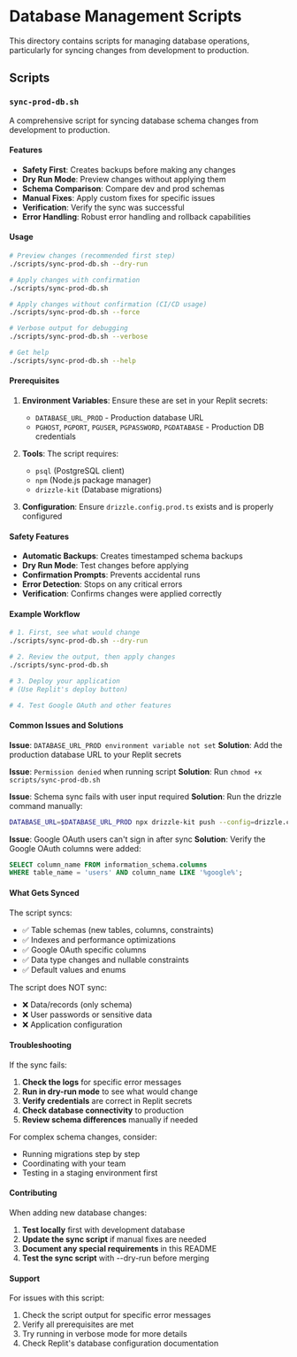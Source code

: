 # Database Management Scripts

This directory contains scripts for managing database operations, particularly for syncing changes from development to production.

## Scripts

### `sync-prod-db.sh`

A comprehensive script for syncing database schema changes from development to production.

#### Features

- **Safety First**: Creates backups before making any changes
- **Dry Run Mode**: Preview changes without applying them
- **Schema Comparison**: Compare dev and prod schemas
- **Manual Fixes**: Apply custom fixes for specific issues
- **Verification**: Verify the sync was successful
- **Error Handling**: Robust error handling and rollback capabilities

#### Usage

```bash
# Preview changes (recommended first step)
./scripts/sync-prod-db.sh --dry-run

# Apply changes with confirmation
./scripts/sync-prod-db.sh

# Apply changes without confirmation (CI/CD usage)
./scripts/sync-prod-db.sh --force

# Verbose output for debugging
./scripts/sync-prod-db.sh --verbose

# Get help
./scripts/sync-prod-db.sh --help
```

#### Prerequisites

1. **Environment Variables**: Ensure these are set in your Replit secrets:
   - `DATABASE_URL_PROD` - Production database URL
   - `PGHOST`, `PGPORT`, `PGUSER`, `PGPASSWORD`, `PGDATABASE` - Production DB credentials

2. **Tools**: The script requires:
   - `psql` (PostgreSQL client)
   - `npm` (Node.js package manager)
   - `drizzle-kit` (Database migrations)

3. **Configuration**: Ensure `drizzle.config.prod.ts` exists and is properly configured

#### Safety Features

- **Automatic Backups**: Creates timestamped schema backups
- **Dry Run Mode**: Test changes before applying
- **Confirmation Prompts**: Prevents accidental runs
- **Error Detection**: Stops on any critical errors
- **Verification**: Confirms changes were applied correctly

#### Example Workflow

```bash
# 1. First, see what would change
./scripts/sync-prod-db.sh --dry-run

# 2. Review the output, then apply changes
./scripts/sync-prod-db.sh

# 3. Deploy your application
# (Use Replit's deploy button)

# 4. Test Google OAuth and other features
```

#### Common Issues and Solutions

**Issue**: `DATABASE_URL_PROD environment variable not set`
**Solution**: Add the production database URL to your Replit secrets

**Issue**: `Permission denied` when running script
**Solution**: Run `chmod +x scripts/sync-prod-db.sh`

**Issue**: Schema sync fails with user input required
**Solution**: Run the drizzle command manually:
```bash
DATABASE_URL=$DATABASE_URL_PROD npx drizzle-kit push --config=drizzle.config.prod.ts
```

**Issue**: Google OAuth users can't sign in after sync
**Solution**: Verify the Google OAuth columns were added:
```sql
SELECT column_name FROM information_schema.columns 
WHERE table_name = 'users' AND column_name LIKE '%google%';
```

#### What Gets Synced

The script syncs:
- ✅ Table schemas (new tables, columns, constraints)
- ✅ Indexes and performance optimizations
- ✅ Google OAuth specific columns
- ✅ Data type changes and nullable constraints
- ✅ Default values and enums

The script does NOT sync:
- ❌ Data/records (only schema)
- ❌ User passwords or sensitive data
- ❌ Application configuration

#### Troubleshooting

If the sync fails:

1. **Check the logs** for specific error messages
2. **Run in dry-run mode** to see what would change
3. **Verify credentials** are correct in Replit secrets
4. **Check database connectivity** to production
5. **Review schema differences** manually if needed

For complex schema changes, consider:
- Running migrations step by step
- Coordinating with your team
- Testing in a staging environment first

#### Contributing

When adding new database changes:

1. **Test locally** first with development database
2. **Update the sync script** if manual fixes are needed
3. **Document any special requirements** in this README
4. **Test the sync script** with --dry-run before merging

#### Support

For issues with this script:
1. Check the script output for specific error messages
2. Verify all prerequisites are met
3. Try running in verbose mode for more details
4. Check Replit's database configuration documentation